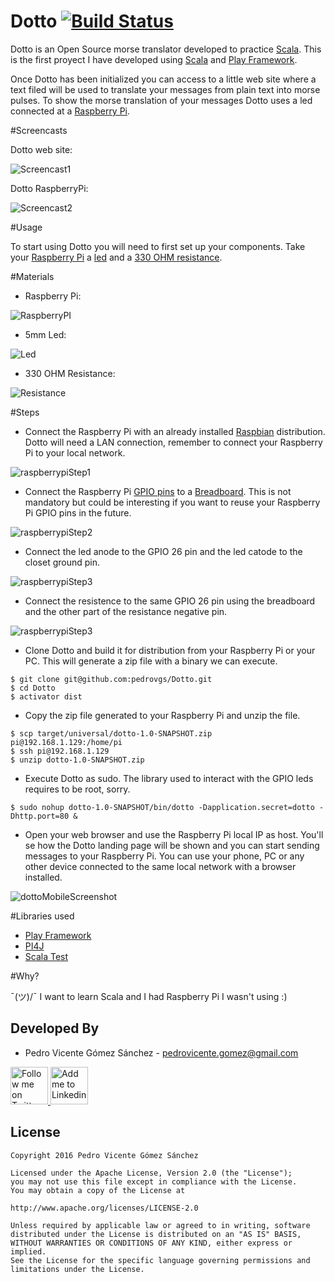Dotto [![Build Status](https://travis-ci.org/pedrovgs/Dotto.svg?branch=master)](https://travis-ci.org/pedrovgs/Dotto)
=================================

Dotto is an Open Source morse translator developed to practice [Scala][scala]. This is the first proyect I have developed using [Scala][scala] and [Play Framework][playframework].

Once Dotto has been initialized you can access to a little web site where a text filed will be used to translate your messages from plain text into morse pulses. To show the morse translation of your messages Dotto uses a led connected at a [Raspberry Pi][raspberrypi].

#Screencasts

Dotto web site:

![Screencast1][screencast1]

Dotto RaspberryPi:

![Screencast2][screencast2]

#Usage

To start using Dotto you will need to first set up your components. Take your [Raspberry Pi][raspberrypi] a [led][led] and a [330 OHM resistance][resistance]. 

#Materials

* Raspberry Pi:

![RaspberryPI][raspberryPiImage]

* 5mm Led:

![Led][led]

* 330 OHM Resistance:

![Resistance][resistance]

#Steps

* Connect the Raspberry Pi with an already installed [Raspbian][raspbian] distribution. Dotto will need a LAN connection, remember to connect your Raspberry Pi to your local network.

![raspberrypiStep1][raspberryScreenshot1]

* Connect the Raspberry Pi [GPIO pins][gpio] to a [Breadboard][breadboard]. This is not mandatory but could be interesting if you want to reuse your Raspberry Pi GPIO pins in the future. 

![raspberrypiStep2][raspberryScreenshot2]

* Connect the led anode to the GPIO 26 pin and the led catode to the closet ground pin.

![raspberrypiStep3][raspberryScreenshot3]

* Connect the resistence to the same GPIO 26 pin using the breadboard and the other part of the resistance negative pin.

![raspberrypiStep3][raspberryScreenshot4]

* Clone Dotto and build it for distribution from your Raspberry Pi or your PC. This will generate a zip file with a binary we can execute.

```
$ git clone git@github.com:pedrovgs/Dotto.git
$ cd Dotto
$ activator dist
```

* Copy the zip file generated to your Raspberry Pi and unzip the file.

```
$ scp target/universal/dotto-1.0-SNAPSHOT.zip pi@192.168.1.129:/home/pi
$ ssh pi@192.168.1.129
$ unzip dotto-1.0-SNAPSHOT.zip
```

* Execute Dotto as sudo. The library used to interact with the GPIO leds requires to be root, sorry.

```
$ sudo nohup dotto-1.0-SNAPSHOT/bin/dotto -Dapplication.secret=dotto -Dhttp.port=80 &
```

* Open your web browser and use the Raspberry Pi local IP as host. You'll se how the Dotto landing page will be shown and you can start sending messages to your Raspberry Pi. You can use your phone, PC or any other device connected to the same local network with a browser installed.

![dottoMobileScreenshot][dottoMobileScreenshot]

#Libraries used

* [Play Framework][playframework]
* [PI4J][pi4j]
* [Scala Test][scalatest]

#Why?

¯\(ツ)/¯ I want to learn Scala and I had Raspberry Pi I wasn't using :)


Developed By
------------

* Pedro Vicente Gómez Sánchez - <pedrovicente.gomez@gmail.com>

<a href="https://twitter.com/pedro_g_s">
  <img alt="Follow me on Twitter" src="https://image.freepik.com/iconos-gratis/twitter-logo_318-40209.jpg" height="60" width="60"/>
</a>
<a href="https://es.linkedin.com/in/pedrovgs">
  <img alt="Add me to Linkedin" src="https://image.freepik.com/iconos-gratis/boton-del-logotipo-linkedin_318-84979.png" height="60" width="60"/>
</a>

License
-------

    Copyright 2016 Pedro Vicente Gómez Sánchez

    Licensed under the Apache License, Version 2.0 (the "License");
    you may not use this file except in compliance with the License.
    You may obtain a copy of the License at

    http://www.apache.org/licenses/LICENSE-2.0

    Unless required by applicable law or agreed to in writing, software
    distributed under the License is distributed on an "AS IS" BASIS,
    WITHOUT WARRANTIES OR CONDITIONS OF ANY KIND, either express or implied.
    See the License for the specific language governing permissions and
    limitations under the License.
   
   
[playframework]: https://www.playframework.com/
[scala]: scala-lang.org
[raspberrypi]: https://www.raspberrypi.org/
[screencast1]: ./art/dottoScreencast.gif
[screencast2]: ./art/dottoRaspberrypiScreencast.gif
[led]: https://cdn.shopify.com/s/files/1/1040/8806/products/amarilloclaro5mm_c789318f-e943-4d0f-ae4f-96ff47544b06.jpeg?v=1454364402
[resistance]: https://shop.mchobby.be/116-large_default/resistance-10-kohms-10-pce.jpg
[raspberryPiImage]: https://www.adafruit.com/includes/templates/adafruit2013/images/little_pi.png
[raspbian]: https://www.raspbian.org/
[gpio]: https://www.raspberrypi.org/documentation/usage/gpio/
[breadboard]: https://en.wikipedia.org/wiki/Breadboard
[raspberryScreenshot1]: ./art/raspberryScreenshot1.jpg
[raspberryScreenshot2]: ./art/raspberryScreenshot2.jpg
[raspberryScreenshot3]: ./art/raspberryScreenshot3.jpg
[raspberryScreenshot4]: ./art/raspberryScreenshot4.jpg
[dottoMobileScreenshot]: ./art/dottoMobileScreenshot.png
[pi4j]: http://pi4j.com/
[scalatest]: http://www.scalatest.org/